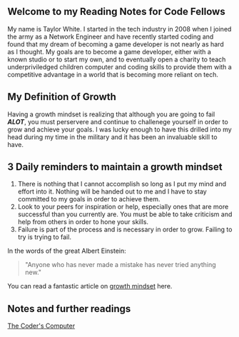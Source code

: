 

## Welcome to my Reading Notes for Code Fellows

My name is Taylor White. I started in the tech industry in 2008 when I joined the army as a Network Engineer and have recently started coding and found that my dream of becoming a game developer is not nearly as hard as I thought. My goals are to become a game developer, either with a known studio or to start my own, and to eventually open a charity to teach underpriviledged children computer and coding skills to provide them with a competitive advantage in a world that is becoming more reliant on tech.

## My Definition of Growth

Having a growth mindset is realizing that although you are going to fail ***ALOT***, you must perservere and continue to challenege yourself in order to grow and achieve your goals. I was lucky enough to have this drilled into my head during my time in the military and it has been an invaluable skill to have.

## 3 Daily reminders to maintain a growth mindset

1. There is nothing that I cannot accomplish so long as I put my mind and effort into it. Nothing will be handed out to me and I have to stay committed to my goals in order to achieve them.
2. Look to your peers for inspiration or help, especially ones that are more successful than you currently are. You must be able to take criticism and help from others in order to hone your skills.
3. Failure is part of the process and is necessary in order to grow. Failing to try is trying to fail.

In the words of the great Albert Einstein:

  >"Anyone who has never made a mistake has never tried anything new."
  
You can read a fantastic article on [growth mindset](https://www.atlassian.com/blog/inside-atlassian/growth-mindset) here.

## Notes and further readings
[The Coder's Computer](https://github.com/TaylorWhite21/Reading-Notes/blob/main/CodersComputer.md)
